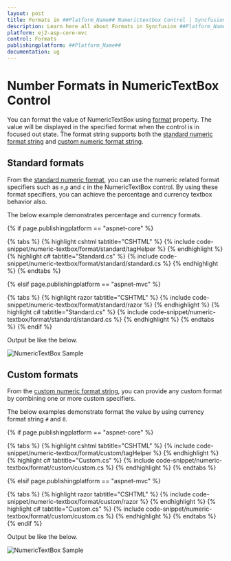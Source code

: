```yaml
---
layout: post
title: Formats in ##Platform_Name## Numerictextbox Control | Syncfusion
description: Learn here all about Formats in Syncfusion ##Platform_Name## Numerictextbox component of Syncfusion Essential JS 2 and more.
platform: ej2-asp-core-mvc
control: Formats
publishingplatform: ##Platform_Name##
documentation: ug
---
```



# Number Formats in NumericTextBox Control

You can format the value of NumericTextBox using [format](https://help.syncfusion.com/cr/aspnetcore-js2/Syncfusion.EJ2.Inputs.NumericTextBox.html#Syncfusion_EJ2_Inputs_NumericTextBox_Format) property. The value will be displayed in the specified format when the control is in focused out state. The format string supports both the [standard numeric format string](https://ej2.syncfusion.com/aspnetmvc/documentation/common/internationalization#supported-format-string) and [custom numeric format string](https://ej2.syncfusion.com/aspnetmvc/documentation/common/internationalization#custom-number-formatting-and-parsing).

## Standard formats

From the [standard numeric format](https://ej2.syncfusion.com/aspnetmvc/documentation/common/internationalization#supported-format-string), you can use the numeric related format specifiers such as `n`,`p` and `c` in the NumericTextBox control. By using these format specifiers, you can achieve the percentage and currency textbox behavior also.

The below example demonstrates percentage and currency formats.

{% if page.publishingplatform == "aspnet-core" %}

{% tabs %}
{% highlight cshtml tabtitle="CSHTML" %}
{% include code-snippet/numeric-textbox/format/standard/tagHelper %}
{% endhighlight %}
{% highlight c# tabtitle="Standard.cs" %}
{% include code-snippet/numeric-textbox/format/standard/standard.cs %}
{% endhighlight %}
{% endtabs %}

{% elsif page.publishingplatform == "aspnet-mvc" %}

{% tabs %}
{% highlight razor tabtitle="CSHTML" %}
{% include code-snippet/numeric-textbox/format/standard/razor %}
{% endhighlight %}
{% highlight c# tabtitle="Standard.cs" %}
{% include code-snippet/numeric-textbox/format/standard/standard.cs %}
{% endhighlight %}
{% endtabs %}
{% endif %}



Output be like the below.

![NumericTextBox Sample](./images/acc-std.png)

## Custom formats

From the [custom numeric format string](../common/internationalization#custom-number-formatting-and-parsing/), you can provide any custom format by combining one or more custom specifiers.

The below examples demonstrate format the value by using currency format string `#` and `0`.

{% if page.publishingplatform == "aspnet-core" %}

{% tabs %}
{% highlight cshtml tabtitle="CSHTML" %}
{% include code-snippet/numeric-textbox/format/custom/tagHelper %}
{% endhighlight %}
{% highlight c# tabtitle="Custom.cs" %}
{% include code-snippet/numeric-textbox/format/custom/custom.cs %}
{% endhighlight %}
{% endtabs %}

{% elsif page.publishingplatform == "aspnet-mvc" %}

{% tabs %}
{% highlight razor tabtitle="CSHTML" %}
{% include code-snippet/numeric-textbox/format/custom/razor %}
{% endhighlight %}
{% highlight c# tabtitle="Custom.cs" %}
{% include code-snippet/numeric-textbox/format/custom/custom.cs %}
{% endhighlight %}
{% endtabs %}
{% endif %}



Output be like the below.

![NumericTextBox Sample](./images/access-format.png)